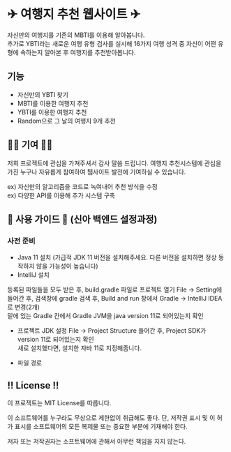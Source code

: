 # ✈ 여행지 추천 웹사이트 ✈

자신만의 여행지를 기존의 MBTI를 이용해 알아봅니다. <br>
추가로 YBTI라는 새로운 여행 유형 검사를 실시해 16가지 여행 성격 중 자신이 어떤 유형에 속하는지 알아본 후 여행지를 추천받아봅니다. 

## 기능

* 자신만의 YBTI 찾기
* MBTI를 이용한 여행지 추천
* YBTI를 이용한 여행지 추천
* Random으로 그 날의 여행지 9개 추천

## 👨‍💻 기여 👩‍💻
저희 프로젝트에 관심을 가져주셔서 감사 말씀 드립니다. 여행지 추천시스템에 관심을 가진 누구나 자유롭게 참여하여 퉵사이트 발전에 기여하실 수 있습니다. 

ex) 자신만의 알고리즘을 코드로 녹여내어 추천 방식을 수정  
ex) 다양한 API를 이용해 추가 시스템 구축 

## 💁 사용 가이드 💁 (신아 백엔드 설정과정)

### 사전 준비
* Java 11 설치 (가급적 JDK 11 버전을 설치해주세요. 다른 버전을 설치하면 정상 동작하지 않을 가능성이 높습니다)
* IntelliJ 설치
   
등록된 파일들을 모두 받은 후, build.gradle 파일로 프로젝트 열기
File -> Setting에 들어간 후, 검색창에 gradle 검색 후, Build and run 창에서 Gradle -> IntelliJ IDEA로 변경(2개) <br>
밑에 있는 Gradle 칸에서 Gradle JVM을 java version 11로 되어있는지 확인
 
 * 프로젝트 JDK 설정
 File -> Project Structure 들어간 후, Project SDK가 version 11로 되어있는지 확인 <br>
 새로 설치했다면, 설치한 자바 11로 지정해줍니다.


  * 파일 경로 

## ‼ License ‼

이 프로젝트는 MIT License를 따릅니다. 

이 소프트웨어를 누구라도 무상으로 제한없이 취급해도 좋다. 단, 저작권 표시 및 이 허가 표시를 소프트웨어의 모든 복제물 또는 중요한 부분에 기재해야 한다.

저자 또는 저작권자는 소프트웨어에 관해서 아무런 책임을 지지 않는다.
